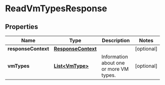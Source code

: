 

# ReadVmTypesResponse


## Properties

| Name | Type | Description | Notes |
|------------ | ------------- | ------------- | -------------|
|**responseContext** | [**ResponseContext**](ResponseContext.md) |  |  [optional] |
|**vmTypes** | [**List&lt;VmType&gt;**](VmType.md) | Information about one or more VM types. |  [optional] |



